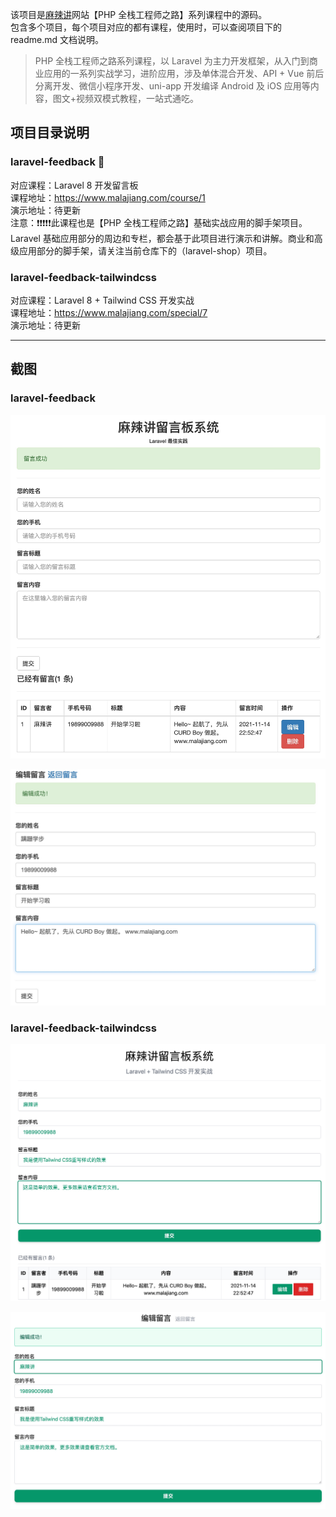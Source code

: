 该项目是[麻辣讲](https://www.malajiang.com)网站【PHP 全栈工程师之路】系列课程中的源码。  
包含多个项目，每个项目对应的都有课程，使用时，可以查阅项目下的 readme.md 文档说明。  

>PHP 全栈工程师之路系列课程，以 Laravel 为主力开发框架，从入门到商业应用的一系列实战学习，进阶应用，涉及单体混合开发、API + Vue 前后分离开发、微信小程序开发、uni-app 开发编译 Android 及 iOS 应用等内容，图文+视频双模式教程，一站式通吃。  
## 项目目录说明  
### laravel-feedback 💼   
对应课程：Laravel 8 开发留言板  
课程地址：https://www.malajiang.com/course/1  
演示地址：待更新   
注意：❗️❗️❗️❗️❗️此课程也是【PHP 全栈工程师之路】基础实战应用的脚手架项目。Laravel 基础应用部分的周边和专栏，都会基于此项目进行演示和讲解。商业和高级应用部分的脚手架，请关注当前仓库下的（laravel-shop）项目。  

### laravel-feedback-tailwindcss  
对应课程：Laravel 8 + Tailwind CSS 开发实战  
课程地址：https://www.malajiang.com/special/7  
演示地址：待更新    

---  
## 截图  
### laravel-feedback  
![](res/laravel-feedback/screenshot/index.jpg)

![](res/laravel-feedback/screenshot/edit.jpg)

### laravel-feedback-tailwindcss  
![](res/laravel-feedback-tailwindcss/screenshot/index.jpg)

![](res/laravel-feedback-tailwindcss/screenshot/edit.jpg)
